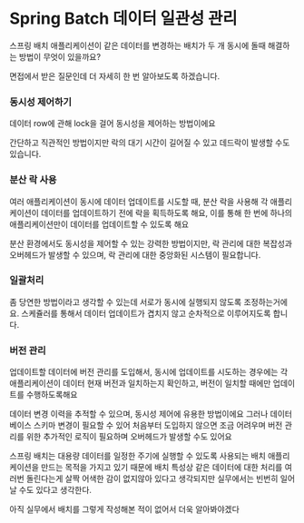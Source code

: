 # Spring Batch 데이터 일관성 관리


스프링 배치 애플리케이션이 같은 데이터를 변경하는 배치가 두 개 동시에 돌때 해결하는 방법이 무엇이 있을까요?

면접에서 받은 질문인데 더 자세히 한 번 알아보도록 하겠습니다.

### 동시성 제어하기

데이터 row에 관해 lock을 걸어 동시성을 제어하는 방법이에요

간단하고 직관적인 방법이지만 락의 대기 시간이 길어질 수 있고 데드락이 발생할 수도 있습니다.


### 분산 락 사용

여러 애플리케이션이 동시에 데이터 업데이트를 시도할 때, 분산 락을 사용해 각 애플리케이션이 데이터를 업데이트하기 전에 락을 획득하도록 해요, 이를 통해 한 번에 하나의 애플리케이션만이 데이터를 업데이트할 수 있도록 해요

분산 환경에서도 동시성을 제어할 수 있는 강력한 방법이지만, 락 관리에 대한 복잡성과 오버헤드가 발생할 수 있으며, 락 관리에 대한 중앙화된 시스템이 필요합니다.


### 일괄처리

좀 당연한 방법이라고 생각할 수 있는데 서로가 동시에 실행되지 않도록 조정하는거에요. 스케쥴러를 통해서 데이터 업데이트가 겹치지 않고 순차적으로 이루어지도록 합니다.


### 버전 관리

업데이트할 데이터에 버전 관리를 도입해서, 동시에 업데이트를 시도하는 경우에는 각 애플리케이션이 데이터 현재 버전과 일치하는지 확인하고, 버전이 일치할 때에만 업데이트를 수행하도록해요

데이터 변경 이력을 추적할 수 있으며, 동시성 제어에 유용한 방법이에요 그러나 데이터베이스 스키마 변경이 필요할 수 있어 처음부터 도입하지 않으면 조금 어려우며 버전 관리를 위한 추가적인 로직이 필요하며 오버헤드가 발생할 수도 있어요


스프링 배치는 대용량 데이터를 일정한 주기에 실행할 수 있도록 사용되는 배치 애플리케이션을 만드는 목적을 가지고 있기 때문에 배치 특성상 같은 데이터에 대한 처리를 여러번 돌린다는게 살짝 어색한 감이 없지않아 있다고 생각되지만 실무에서는 빈번히 일어날 수도 있다고 생각한다.

아직 실무에서 배치를 그렇게 작성해본 적이 없어서 더욱 알아봐야겠다